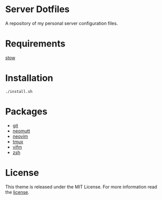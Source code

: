 # Server Dotfiles

A repository of my personal server configuration files.

# Requirements

[stow](http://www.gnu.org/software/stow/)

# Installation

```shell
./install.sh
```
# Packages

* [git](https://git-scm.com/)
* [neomutt](https://neomutt.org/)
* [neovim](https://neovim.io/)
* [tmux](https://tmux.github.io/)
* [vifm](https://vifm.info/)
* [zsh](https://www.zsh.org/)

# License

This theme is released under the MIT License. For more information read the [license][license].

[license]: LICENSE.md
